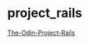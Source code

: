 # project_rails

[The-Odin-Project-Rails](http://www.theodinproject.com/web-development-101/ruby-on-rails?ref=lc-pb)



